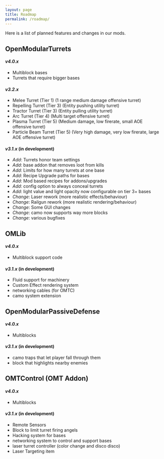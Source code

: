 ```yaml
---
layout: page
title: Roadmap
permalink: /roadmap/
---
```


Here is a list of planned features and changes in our mods.

## __OpenModularTurrets__
#### _v4.0.x_
 - Multiblock bases
 - Turrets that require bigger bases

#### _v3.2.x_
 - Melee Turret (Tier 1) (1 range medium damage offensive turret)
 - Repelling Turret (Tier 3) (Entity pushing utility turret)
 - Tractor Turret (Tier 3) (Entity pulling utility turret)
 - Arc Turret (Tier 4) (Multi target offensive turret)
 - Plasma Turret (Tier 5) (Medium damage, low firerate, small AOE offensive  turret)
 - Particle Beam Turret (Tier 5) (Very high damage, very low firerate, large AOE offensive turret)


#### _v3.1.x_ (in development)
- _Add_: Turrets honor team settings
- _Add_: base addon that removes loot from kills
- _Add_: Limits for how many turrets at one base
- _Add_: Recipe Upgrade paths for bases
- _Add_: Mod based recipes for addons/upgrades
- _Add_: config option to always conceal turrets
- _Add_: light value and light opacity now configurable on tier 3+ bases
- _Change_: Laser rework (more realistic effects/behaviour)
- _Change_: Railgun rework (more realistic rendering/behaviour)
- _Change_: Some GUI changes
- _Change_: camo now supports way more blocks
- _Change_: various bugfixes


## __OMLib__
#### _v4.0.x_
 - Multiblock support code

#### _v3.1.x_ (in development)
 - Fluid support for machinery
 - Custom Effect rendering system
 - networking cables (for OMTC)
 - camo system extension


## __OpenModularPassiveDefense__
#### _v4.0.x_
 - Multiblocks

#### _v3.1.x_ (in development)
 - camo traps that let player fall through them
 - block that highlights nearby enemies


## __OMTControl (OMT Addon)__
#### _v4.0.x_
 - Multiblocks

#### _v3.1.x_ (in development)
 - Remote Sensors
 - Block to limit turret firing angels
 - Hacking system for bases
 - networking system to control and support bases
 - laser turret controller (color change and disco disco)
 - Laser Targeting item
